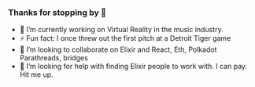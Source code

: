 ### Thanks for stopping by 👋
- 🔭 I’m currently working on Virtual Reality in the music industry.
- ⚡ Fun fact: I once threw out the first pitch at a Detroit Tiger game
- 👯 I’m looking to collaborate on Elixir and React, Eth, Polkadot Parathreads, bridges
- 🤔 I’m looking for help with finding Elixir people to work with.  I can pay.  Hit me up.
<!--
**GaltMidas/galtmidas** is a ✨ _special_ ✨ repository because its `README.md` (this file) appears on your GitHub profile.

Here are some ideas to get you started:

- 🔭 I’m currently working on ...
- 🌱 I’m currently learning ...
- 👯 I’m looking to collaborate on ...
- 🤔 I’m looking for help with ...
- 💬 Ask me about ...
- 📫 How to reach me: ...
- 😄 Pronouns: ...
- ⚡ Fun fact: ...
-->
